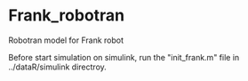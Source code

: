 # Frank_robotran
Robotran model for Frank robot

Before start simulation on simulink, run the "init_frank.m" file in ../dataR/simulink directroy.